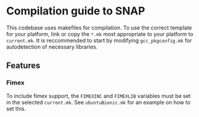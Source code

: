 # Compilation guide to SNAP

This codebase uses makefiles for compilation. To use the correct template for your platform, link or copy the `*.mk` most appropriate to your platform to `current.mk`. It is reccommended to start by modifying `gcc_pkgconfig.mk` for autodetection of necessary libraries.


## Features

### Fimex
To include fimex support, the `FIMEXINC` and `FIMEXLIB` variables must be set in the selected `current.mk`. See `ubuntuBionic.mk` for an example on how to set this.
